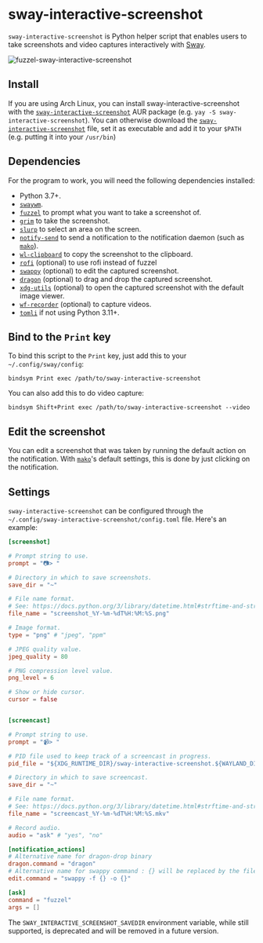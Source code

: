 # sway-interactive-screenshot

`sway-interactive-screenshot` is Python helper script that enables users to take
screenshots and video captures interactively with [Sway](https://swaywm.org).

![fuzzel-sway-interactive-screenshot](https://user-images.githubusercontent.com/19509728/236029456-d633c09d-94fa-498c-bf4f-477283e181db.png)


## Install

If you are using Arch Linux, you can install sway-interactive-screenshot with
the
[`sway-interactive-screenshot`](https://aur.archlinux.org/packages/sway-interactive-screenshot)
 AUR package (e.g. `yay -S sway-interactive-screenshot`). You can otherwise download the [`sway-interactive-screenshot`](https://raw.githubusercontent.com/moverest/sway-interactive-screenshot/master/sway-interactive-screenshot) file, set it as executable and add it to your `$PATH` (e.g. putting it into your `/usr/bin`)

## Dependencies

For the program to work, you will need the following dependencies installed:

- Python 3.7+.
- [`swaywm`](https://swaywm.org).
- [`fuzzel`](https://codeberg.org/dnkl/fuzzel) to prompt what you want to take
  a screenshot of.
- [`grim`](https://github.com/emersion/grim) to take the screenshot.
- [`slurp`](https://github.com/emersion/slurp) to select an area on the screen.
- [`notify-send`](https://gitlab.gnome.org/GNOME/libnotify) to send a notification to the notification daemon (such as
  [`mako`](https://github.com/emersion/mako)).
- [`wl-clipboard`](https://github.com/bugaevc/wl-clipboard) to copy the
  screenshot to the clipboard.
- [`rofi`](https://github.com/lbonn/rofi) (optional) to use rofi instead of fuzzel
- [`swappy`](https://github.com/jtheoof/swappy) (optional) to edit the captured
  screenshot.
- [`dragon`](https://github.com/mwh/dragon) (optional) to drag and drop the
  captured screenshot.
- [`xdg-utils`](https://www.freedesktop.org/wiki/Software/xdg-utils/)
  (optional) to open the captured screenshot with the default image viewer.
- [`wf-recorder`](https://github.com/ammen99/wf-recorder) (optional) to capture
  videos.
- [`tomli`](https://github.com/hukkin/tomli) if not using Python 3.11+.

## Bind to the `Print` key

To bind this script to the `Print` key, just add this to your `~/.config/sway/config`:

```
bindsym Print exec /path/to/sway-interactive-screenshot
```

You can also add this to do video capture:

```
bindsym Shift+Print exec /path/to/sway-interactive-screenshot --video
```

## Edit the screenshot

You can edit a screenshot that was taken by running the default action on the
notification. With [`mako`](https://github.com/emersion/mako)'s default
settings, this is done by just clicking on the notification.

## Settings

`sway-interactive-screenshot` can be configured through the `~/.config/sway-interactive-screenshot/config.toml` file. Here's an example:

```toml
[screenshot]

# Prompt string to use.
prompt = "📷> "

# Directory in which to save screenshots.
save_dir = "~"

# File name format.
# See: https://docs.python.org/3/library/datetime.html#strftime-and-strptime-format-codes
file_name = "screenshot_%Y-%m-%dT%H:%M:%S.png"

# Image format.
type = "png" # "jpeg", "ppm"

# JPEG quality value.
jpeg_quality = 80

# PNG compression level value.
png_level = 6

# Show or hide cursor.
cursor = false


[screencast]

# Prompt string to use.
prompt = "📹> "

# PID file used to keep track of a screencast in progress.
pid_file = "${XDG_RUNTIME_DIR}/sway-interactive-screenshot.${WAYLAND_DISPLAY}.video.pid"

# Directory in which to save screencast.
save_dir = "~"

# File name format.
# See: https://docs.python.org/3/library/datetime.html#strftime-and-strptime-format-codes
file_name = "screencast_%Y-%m-%dT%H:%M:%S.mkv"

# Record audio.
audio = "ask" # "yes", "no"

[notification_actions]
# Alternative name for dragon-drop binary
dragon.command = "dragon"
# Alternative name for swappy command : {} will be replaced by the file path to the screenshot
edit.command = "swappy -f {} -o {}"

[ask]
command = "fuzzel" 
args = []

```

The `SWAY_INTERACTIVE_SCREENSHOT_SAVEDIR` environment variable, while still supported, is deprecated and will be removed in a future version.
